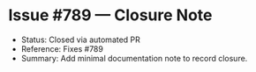 # Issue #789 — Closure Note

- Status: Closed via automated PR
- Reference: Fixes #789
- Summary: Add minimal documentation note to record closure.

